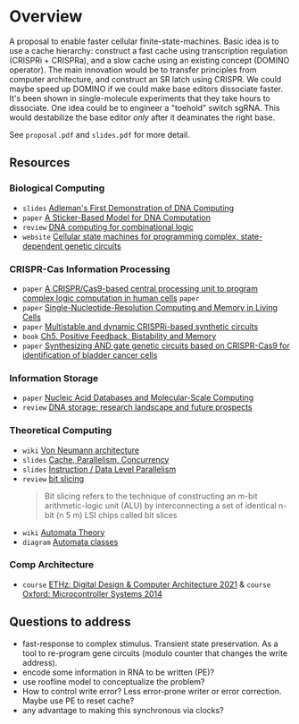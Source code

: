 # Overview

A proposal to enable faster cellular finite-state-machines. Basic idea is to use a cache hierarchy: construct a fast cache using transcription regulation (CRISPRi + CRISPRa), and a slow cache using an existing concept (DOMINO operator). The main innovation would be to transfer principles from computer architecture, and construct an SR latch using CRISPR. We could maybe speed up DOMINO if we could make base editors dissociate faster. It's been shown in single-molecule experiments that they take hours to dissociate. One idea could be to engineer a "toehold" switch sgRNA. This would destabilize the base editor *only* after it deaminates the right base.

See `proposal.pdf` and `slides.pdf` for more detail.


## Resources
### Biological Computing
* `slides` [Adleman's First Demonstration of DNA Computing](https://users.cs.duke.edu/~reif/courses/molcomplectures/DNA.Computing.Adleman/DNA.Computing.Adleman.pdf)
* `paper` [A Sticker-Based Model for DNA Computation](https://doi.org/10.1089/cmb.1998.5.615) 
* `review` [DNA computing for combinational logic](https://link.springer.com/content/pdf/10.1007/s11432-018-9530-x.pdf) 
* `website` [Cellular state machines for programming complex, state-dependent genetic circuits](https://tlo.mit.edu/technologies/cellular-state-machines-programming-complex-state-dependent-genetic-circuits#:~:text=State%20machines%20can%20exist%20in,response%20to%20chemical%20inducer%20inputs.)

### CRISPR-Cas Information Processing
* `paper` [A CRISPR/Cas9-based central processing unit to program complex logic computation in human cells](https://www.pnas.org/doi/10.1073/pnas.1821740116) `paper`
* `paper` [Single-Nucleotide-Resolution Computing and Memory in Living Cells](https://doi.org/10.1016/j.molcel.2019.07.011)
* `paper` [Multistable and dynamic CRISPRi-based synthetic circuits](https://www.nature.com/articles/s41467-020-16574-1) 
* `book` [Ch5. Positive Feedback, Bistability and Memory](https://doi.org/10.1201/9781420011432) 
* `paper` [Synthesizing AND gate genetic circuits based on CRISPR-Cas9 for identification of bladder cancer cells](https://doi.org/10.1038/ncomms6393)

### Information Storage
* `paper` [Nucleic Acid Databases and Molecular-Scale Computing](https://pubs.acs.org/doi/pdf/10.1021/acsnano.9b02562)
* `review` [DNA storage: research landscape and future prospects](https://doi.org/10.1093/nsr/nwaa007) 

### Theoretical Computing
* `wiki` [Von Neumann architecture](https://en.wikipedia.org/wiki/Von_Neumann_architecture) 
* `slides` [Cache, Parallelism, Concurrency](https://www.cse-lab.ethz.ch/wp-content/uploads/2021/10/Cache-and-Concurrency.pdf) 
* `slides` [Instruction / Data Level Parallelism](https://www.cse-lab.ethz.ch/wp-content/uploads/2021/10/ILP-DLP.pdf) 
* `review` [bit slicing](https://dl.acm.org/doi/pdf/10.5555/1074100.1074172) 
	>Bit slicing refers to the technique of constructing an
	m-bit arithmetic-logic unit (ALU) by interconnecting a
	set of identical n-bit (n 5 m) LSI chips called bit slices
* `wiki` [Automata Theory](https://cs.stanford.edu/people/eroberts/courses/soco/projects/2004-05/automata-theory/basics.html) 
* `diagram` [Automata classes](https://upload.wikimedia.org/wikipedia/commons/a/a2/Automata_theory.svg) 

### Comp Architecture
* `course` [ETHz: Digital Design & Computer Architecture 2021](https://safari.ethz.ch/digitaltechnik/spring2021/doku.php?id=schedule)
& `course` [Oxford: Microcontroller Systems 2014](https://www.robots.ox.ac.uk/~dwm/Courses/2CO_2014/)


## Questions to address
* fast-response to complex stimulus. Transient state preservation. As a tool to re-program gene circuits (modulo counter that changes the write address).
* encode some information in RNA to be written (PE)?
* use roofline model to conceptualize the problem?
* How to control write error? Less error-prone writer or error correction. Maybe use PE to reset cache?
* any advantage to making this synchronous via clocks?
